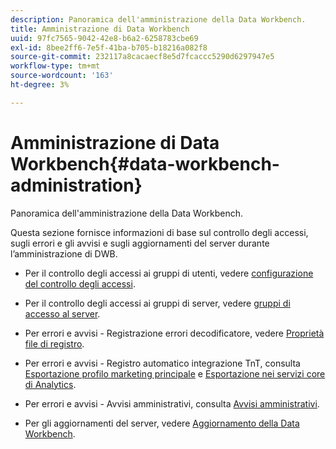 ```yaml
---
description: Panoramica dell'amministrazione della Data Workbench.
title: Amministrazione di Data Workbench
uuid: 97fc7565-9042-42e8-b6a2-6258783cbe69
exl-id: 8bee2ff6-7e5f-41ba-b705-b18216a082f8
source-git-commit: 232117a8cacaecf8e5d7fcaccc5290d6297947e5
workflow-type: tm+mt
source-wordcount: '163'
ht-degree: 3%

---
```


# Amministrazione di Data Workbench{#data-workbench-administration}

Panoramica dell&#39;amministrazione della Data Workbench.

Questa sezione fornisce informazioni di base sul controllo degli accessi, sugli errori e gli avvisi e sugli aggiornamenti del server durante l’amministrazione di DWB.

* Per il controllo degli accessi ai gruppi di utenti, vedere [configurazione del controllo degli accessi](https://experienceleague.adobe.com/docs/data-workbench/using/server-admin-install/admin-dwb-server/access-control/c-config-acs-ctrl.html).
* Per il controllo degli accessi ai gruppi di server, vedere [gruppi di accesso al server](https://experienceleague.adobe.com/docs/data-workbench/using/server-admin-install/admin-dwb-server/access-control/c-undst-acc-lvls.html).
* Per errori e avvisi - Registrazione errori decodificatore, vedere [Proprietà file di registro](https://experienceleague.adobe.com/docs/data-workbench/using/dataset/log-proc-config-file/c-log-sources.html).
* Per errori e avvisi - Registro automatico integrazione TnT, consulta [Esportazione profilo marketing principale](https://docs.adobe.com/help/en/data-workbench/using/client/export-data/dwb-crs-integration.html) e [Esportazione nei servizi core di Analytics](https://docs.adobe.com/help/en/data-workbench/using/client/export-data/dwb-crs-integration.html).

* Per errori e avvisi - Avvisi amministrativi, consulta [Avvisi amministrativi](https://experienceleague.adobe.com/docs/data-workbench/using/server-admin-install/config-settings/c-admin-alts-cfg-stgs.html).
* Per gli aggiornamenti del server, vedere [Aggiornamento della Data Workbench](https://experienceleague.adobe.com/docs/data-workbench/using/install/upgrade-dwb/c-upgrd-ins.html).
